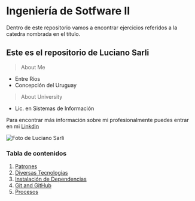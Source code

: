 # Ingeniería de Sotfware II
Dentro de este repositorio vamos a encontrar ejercicios referidos a la catedra nombrada en el título.

## Este es el repositorio de Luciano Sarli

> About Me
* Entre Ríos
* Concepción del Uruguay

> About University
* Lic. en Sistemas de Información

Para encontrar más información sobre mi profesionalmente puedes entrar en mi [Linkdin](https://www.linkedin.com/in/lucianosarli/)

![Foto de Luciano Sarli](https://user-images.githubusercontent.com/101670221/228784313-66b29256-ef86-41e8-8752-e7d69d164053.png)

### Tabla de contenidos
1. [Patrones](#patrones)
2. [Diversas Tecnologías](#diversas-tecnologías)
3. [Instalación de Dependencias](#instalación-de-dependencias)
4. [Git and GitHub](#git-and-github)
5. [Procesos](#procesos)


